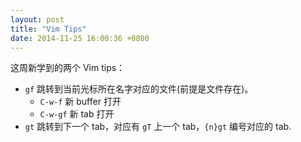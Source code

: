 ```yaml
---
layout: post
title: "Vim Tips"
date: 2014-11-25 16:00:36 +0800
---
```


这周新学到的两个 Vim tips：

* `gf` 跳转到当前光标所在名字对应的文件(前提是文件存在)。
    * `C-w-f` 新 buffer 打开
    * `C-w-gf` 新 tab 打开
* `gt` 跳转到下一个 tab，对应有 `gT` 上一个 tab，`{n}gt` 编号对应的 tab.
